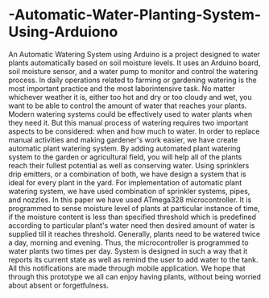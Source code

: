# -Automatic-Water-Planting-System-Using-Arduiono
An Automatic Watering System using Arduino is a project designed to water plants automatically based on soil moisture levels. It uses an Arduino board, soil moisture sensor, and a water pump to monitor and control the watering process.
 In daily operations related to farming or gardening watering is the most important practice 
and the most laborintensive task. No matter whichever weather it is, either too hot and dry or 
too cloudy and wet, you want to be able to control the amount of water that reaches your 
plants. Modern watering systems could be effectively used to water plants when they need it. 
But this manual process of watering requires two important aspects to be considered: when 
and how much to water. In order to replace manual activities and making gardener's work 
easier, we have create automatic plant watering system. By adding automated plant watering 
system to the garden or agricultural field, you will help all of the plants reach their fullest 
potential as well as conserving water. Using sprinklers drip emitters, or a combination of 
both, we have design a system that is ideal for every plant in the yard. For implementation of 
automatic plant watering system, we have used combination of sprinkler systems, pipes, and 
nozzles. In this paper we have used ATmega328 microcontroller. It is programmed to sense 
moisture level of plants at particular instance of time, if the moisture content is less than 
specified threshold which is predefined according to particular plant's water need then 
desired amount of water is supplied till it reaches threshold. Generally, plants need to be 
watered twice a day, morning and evening. Thus, the microcontroller is programmed to water 
plants two times per day. System is designed in such a way that it reports its current state as 
well as remind the user to add water to the tank. All this notifications are made through 
mobile application. We hope that through this prototype we all can enjoy having plants, 
without being worried about absent or forgetfulness.  
